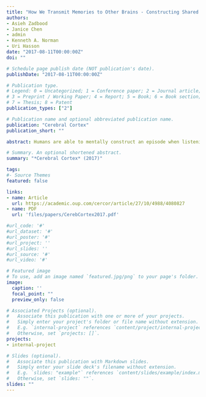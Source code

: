 ```yaml
---
title: "How We Transmit Memories to Other Brains - Constructing Shared Neural Representations Via Communication"
authors: 
- Asieh Zadbood
- Janice Chen
- admin
- Kenneth A. Norman
- Uri Hasson
date: "2017-08-11T00:00:00Z"
doi: ""

# Schedule page publish date (NOT publication's date).
publishDate: "2017-08-11T00:00:00Z"

# Publication type.
# Legend: 0 = Uncategorized; 1 = Conference paper; 2 = Journal article;
# 3 = Preprint / Working Paper; 4 = Report; 5 = Book; 6 = Book section;
# 7 = Thesis; 8 = Patent
publication_types: ["2"]

# Publication name and optional abbreviated publication name.
publication: "Cerebral Cortex"
publication_short: ""

abstract: Humans are able to mentally construct an episode when listening to another person's recollection, even though they themselves did not experience the events. However, it is unknown how strongly the neural patterns elicited by mental construction resemble those found in the brain of the individual who experienced the original events. Using fMRI and a verbal communication task, we traced how neural patterns associated with viewing specific scenes in a movie are encoded, recalled, and then transferred to a group of naïve listeners. By comparing neural patterns across the 3 conditions, we report, for the first time, that event-specific neural patterns observed in the default mode network are shared across the encoding, recall, and construction of the same real-life episode. This study uncovers the intimate correspondences between memory encoding and event construction, and highlights the essential role our common language plays in the process of transmitting one's memories to other brains.

# Summary. An optional shortened abstract.
summary: "*Cerebral Cortex* (2017)"

tags:
#- Source Themes
featured: false

links:
- name: Article 
  url: https://academic.oup.com/cercor/article/27/10/4988/4080827
- name: PDF
  url: 'files/papers/CerebCortex2017.pdf'

#url_code: '#'
#url_dataset: '#'
#url_poster: '#'
#url_project: ''
#url_slides: ''
#url_source: '#'
#url_video: '#'

# Featured image
# To use, add an image named `featured.jpg/png` to your page's folder. 
image:
  caption: ''
  focal_point: ""
  preview_only: false

# Associated Projects (optional).
#   Associate this publication with one or more of your projects.
#   Simply enter your project's folder or file name without extension.
#   E.g. `internal-project` references `content/project/internal-project/index.md`.
#   Otherwise, set `projects: []`.
projects:
- internal-project

# Slides (optional).
#   Associate this publication with Markdown slides.
#   Simply enter your slide deck's filename without extension.
#   E.g. `slides: "example"` references `content/slides/example/index.md`.
#   Otherwise, set `slides: ""`.
slides: ""
---
```

